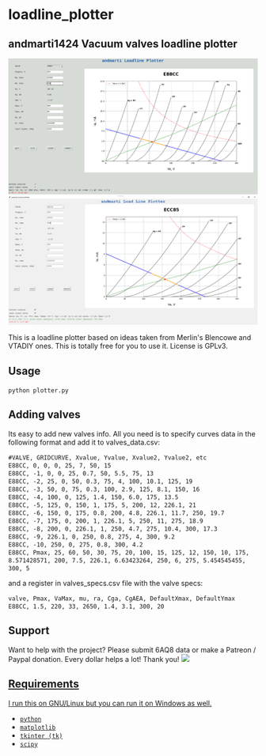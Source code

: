 # loadline_plotter
## andmarti1424 Vacuum valves loadline plotter

<img src="images/e88cc.png">
<img src="images/ecc85.png">

This is a loadline plotter based on ideas taken from Merlin's Blencowe and VTADIY ones.
This is totally free for you to use it. License is GPLv3.

## Usage
```python plotter.py```

## Adding valves
Its easy to add new valves info. All you need is to specify curves data in the following format and add it to valves_data.csv:

```
#VALVE, GRIDCURVE, Xvalue, Yvalue, Xvalue2, Yvalue2, etc
E88CC, 0, 0, 0, 25, 7, 50, 15
E88CC, -1, 0, 0, 25, 0.7, 50, 5.5, 75, 13
E88CC, -2, 25, 0, 50, 0.3, 75, 4, 100, 10.1, 125, 19
E88CC, -3, 50, 0, 75, 0.3, 100, 2.9, 125, 8.1, 150, 16
E88CC, -4, 100, 0, 125, 1.4, 150, 6.0, 175, 13.5
E88CC, -5, 125, 0, 150, 1, 175, 5, 200, 12, 226.1, 21
E88CC, -6, 150, 0, 175, 0.8, 200, 4.8, 226.1, 11.7, 250, 19.7
E88CC, -7, 175, 0, 200, 1, 226.1, 5, 250, 11, 275, 18.9
E88CC, -8, 200, 0, 226.1, 1, 250, 4.7, 275, 10.4, 300, 17.3
E88CC, -9, 226.1, 0, 250, 0.8, 275, 4, 300, 9.2
E88CC, -10, 250, 0, 275, 0.8, 300, 4.2
E88CC, Pmax, 25, 60, 50, 30, 75, 20, 100, 15, 125, 12, 150, 10, 175, 8.571428571, 200, 7.5, 226.1, 6.63423264, 250, 6, 275, 5.454545455, 300, 5
```

and a register in valves_specs.csv file with the valve specs:
```
valve, Pmax, VaMax, mu, ra, Cga, CgAEA, DefaultXmax, DefaultYmax
E88CC, 1.5, 220, 33, 2650, 1.4, 3.1, 300, 20
```

## Support
Want to help with the project?
Please submit 6AQ8 data or make a Patreon / Paypal donation.
Every dollar helps a lot! Thank you!
<a href="https://www.paypal.com/cgi-bin/webscr?cmd=_s-xclick&hosted_button_id=U537V8SNQQ45J" target="_blank">
<img src="https://www.paypalobjects.com/en_US/i/btn/btn_donate_LG.gif" />

## Requirements
I run this on GNU/Linux but you can run it on Windows as well.
 - `python`
 - `matplotlib`
 - `tkinter (tk)`
 - `scipy`

